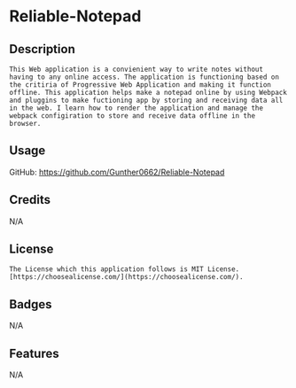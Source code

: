 # Reliable-Notepad

## Description

    This Web application is a convienient way to write notes without having to any online access. The application is functioning based on the critiria of Progressive Web Application and making it function offline. This application helps make a notepad online by using Webpack and pluggins to make fuctioning app by storing and receiving data all in the web. I learn how to render the application and manage the webpack configiration to store and receive data offline in the browser.

## Usage

GitHub: https://github.com/Gunther0662/Reliable-Notepad

## Credits

N/A 

## License

    The License which this application follows is MIT License. [https://choosealicense.com/](https://choosealicense.com/). 
## Badges

N/A

## Features

N/A

